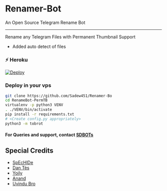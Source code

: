 # Renamer-Bot

An Open Source Telegram Rename Bot

---
Rename any Telegram Files with Permanent Thumbnail Support

* Added auto detect of files

###  ⚡️ Heroku

[![Deploy](https://www.herokucdn.com/deploy/button.svg)](https://heroku.com/deploy?template=https://github.com/Sadew451/Renamer-Bot)

### Deploy in your vps
```sh
git clone https://github.com/Sadew451/Renamer-Bo
cd RenameBot-PermTB
virtualenv -p python3 VENV
. ./VENV/bin/activate
pip install -r requirements.txt
# <Create config.py appropriately>
python3 -m tobrot
```


#### For Queries and support, contact [SDBOTs](https://telegram.dog/SDBOTz)

## Special Credits

* [SpEcHlDe](https://telegram.dog/SpEcHlDe) 
* [Dan Tès](https://telegram.dog/haskell) 
* [Yoily](https://telegram.dog/YoilyL)
* [Anand](https://telegram.dog/Anandpskerala)
* [Uvindu Bro](https://telegram.dog/@Uvindu_Bro)
